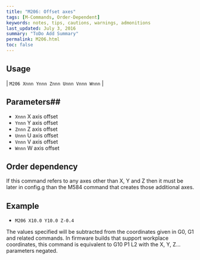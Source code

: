 ```yaml
---
title: "M206: Offset axes" 
tags: [M-Commands, Order-Dependent]
keywords: notes, tips, cautions, warnings, admonitions
last_updated: July 3, 2016
summary: "ToDo Add Summary"
permalink: M206.html
toc: false
---
```



## Usage ##

| `M206 Xnnn Ynnn Znnn Unnn Vnnn Wnnn` | 

## Parameters##

+ `Xnnn` X axis offset
+ `Ynnn` Y axis offset
+ `Znnn` Z axis offset
+ `Unnn` U axis offset
+ `Vnnn` V axis offset
+ `Wnnn` W axis offset

## Order dependency ##

If this command refers to any axes other than X, Y and Z then it must be later in config.g than the M584 command that creates those additional axes.

## Example ##

+ `M206 X10.0 Y10.0 Z-0.4`

The values specified will be subtracted from the coordinates given in G0, G1 and related commands. In firmware builds that support workplace coordinates, this command is equivalent to G10 P1 L2 with the X, Y, Z... parameters negated.
